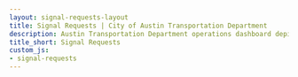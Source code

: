 ```yaml
---
layout: signal-requests-layout
title: Signal Requests | City of Austin Transportation Department
description: Austin Transportation Department operations dashboard depicting information related to the intake and evlalutation of traffic and pedestrian signal requests in Austin, TX.
title_short: Signal Requests
custom_js:
- signal-requests
---
```



